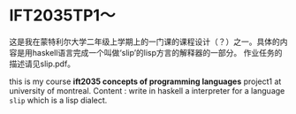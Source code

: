 # IFT2035TP1～
这是我在蒙特利尔大学二年级上学期上的一门课的课程设计（？）之一。具体的内容是用haskell语言完成一个叫做‘slip’的lisp方言的解释器的一部分。
作业任务的描述请见slip.pdf。


this is my course **ift2035 concepts of programming languages** project1 at university of montreal. Content : write in haskell a interpreter for a language `slip` which is a lisp dialect. 
